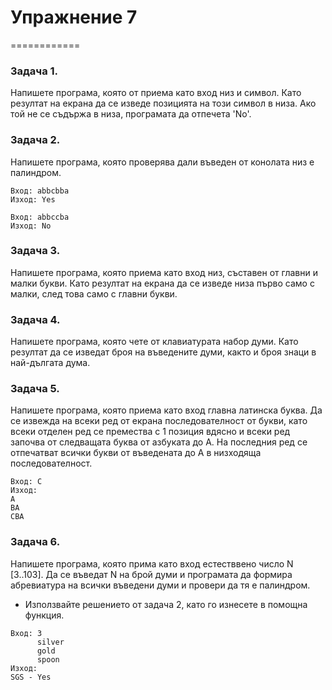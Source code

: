 # Упражнение 7

============

### Задача 1. ###
Напишете програма, която от приема като вход низ и символ. 
Като резултат на екрана да се изведе позицията на този символ в низа.
Ако той не се съдържа в низа, програмата да отпечета 'No'.

### Задача 2. ###
Напишете програма, която проверява дали въведен от конолата низ е палиндром.

```
Вход: abbcbba
Изход: Yes 

Вход: abbccba
Изход: No
```

### Задача 3. ###
Напишете програма, която приема като вход низ, съставен от главни и малки букви.
Като резултат на екрана да се изведе низа първо само с малки, след това само с главни букви.

### Задача 4. ###
Напишете програма, която чете от клавиатурата набор думи. 
Като резултат да се изведат броя на въведените думи, както и броя знаци в най-дългата дума.

### Задача 5. ###

Напишете програма, която приема като вход главна латинска буква. Да се извежда на всеки ред от екрана последователност от букви, като всеки отделен ред се премества с 1 позиция вдясно и всеки ред започва от следващата буква от азбуката до А.
На последния ред се отпечатват всички букви от въведената до А в низходяща последователност.

```
Вход: C
Изход:
A
BA
CBA
```

### Задача 6. ###

Напишете програма, която прима като вход естестввено число N [3..103].
Да се въведат N на брой думи и програмата да формира абревиатура на всички въведени думи и провери да тя е палиндром.

* Използвайте решението от задача 2, като го изнесете в помощна функция.

```
Вход: 3
      silver
      gold 
      spoon 
Изход:
SGS - Yes
```

